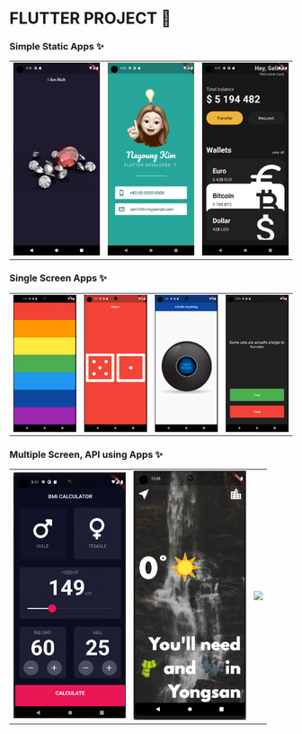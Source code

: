 # FLUTTER PROJECT 🥳

### Simple Static Apps ✨
<table><tr>
<td><img src="https://github.com/iam149cm/flutter/blob/master/img/10_iamrich.png?raw=true" style="width:200px"> 
</td>
<td><img src="https://github.com/iam149cm/flutter/blob/master/img/11_micard.png?raw=true" style="width:200px"> </td> <td><img src="https://github.com/iam149cm/flutter/blob/master/img/02_currency.png?raw=true" style="width:200px"> </td> 

</tr></table>

### Single Screen Apps ✨
<table><tr>
<td><img src="https://github.com/iam149cm/flutter/blob/master/img/14_xylophone.gif?raw=true" style="width:200px"> </td>
<td><img src="https://github.com/iam149cm/flutter/blob/master/img/12_dicee.gif?raw=true" style="width:200px"></td> 
<td><img src="https://github.com/iam149cm/flutter/blob/master/img/13_magicball.gif?raw=true" style="width:200px"></td>
<td><img src="https://github.com/iam149cm/flutter/blob/master/img/15_quizzler.gif?raw=true" style="width:200px"> 
</td>

</tr></table>

### Multiple Screen, API using Apps ✨
<table><tr><td><img src="https://github.com/iam149cm/flutter/blob/master/img/16_bmicalculator.gif?raw=true" style="width:200px"> 
</td>
<td><img src="https://github.com/iam149cm/flutter/blob/master/img/18_clima.gif?raw=true" style="width:200px"> 
</td>
<td><img src="https://github.com/iam149cm/flutter/blob/master/img/05_webtoon.gif?raw=true" style="width:200px"> 
</td>
 </tr></table>